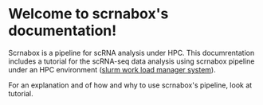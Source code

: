 # Welcome to scrnabox's documentation!
Scrnabox is a pipeline for scRNA analysis under HPC. This documrentation includes a tutorial for the scRNA-seq data analysis using scrnabox pipeline under an HPC environment ([slurm work load manager system](https://slurm.schedmd.com/)). 

For an explanation and of how and why to use scrnabox's pipeline, look at tutorial. 

